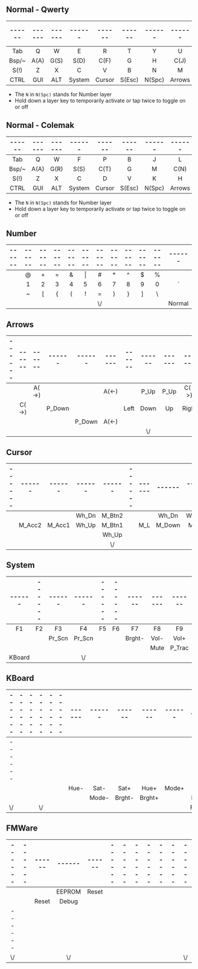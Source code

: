 ## Normal - Qwerty

|------|------|------|------|------|------|------|------|------|------|------|------|
|:----:|:----:|:----:|:----:|:----:|:----:|:----:|:----:|:----:|:----:|:----:|:----:|
| Tab  |   Q  |   W  |   E  |   R  |   T  |   Y  |   U  |   I  |   O  |   P  |  -_  |
| Bsp/~| A(A) | G(S) | S(D) | C(F) |   G  |   H  | C(J) | S(K) | G(L) | A(;) |  '"  |
| S(!) |   Z  |   X  |   C  |   V  |   B  |   N  |   M  |   ,  |   .  |   /  |S(Ent)|
| CTRL |  GUI |  ALT |System|Cursor|S(Esc)|N(Spc)|Arrows| Left | Down |  Up  | Right|

- The `N` in `N(Spc)` stands for Number layer
- Hold down a layer key to temporarily activate or tap twice to toggle on or off

## Normal - Colemak

|------|------|------|------|------|------|------|------|------|------|------|------|
|:----:|:----:|:----:|:----:|:----:|:----:|:----:|:----:|:----:|:----:|:----:|:----:|
| Tab  |   Q  |   W  |   F  |   P  |   B  |   J  |   L  |   U  |   Y  |   ;  |  -_  |
| Bsp/~| A(A) | G(R) | S(S) | C(T) |   G  |   M  | C(N) | S(E) | G(I) | A(O) |  '"  |
| S(!) |   Z  |   X  |   C  |   D  |   V  |   K  |   H  |   ,  |   .  |   /  |S(Ent)|
| CTRL |  GUI |  ALT |System|Cursor|S(Esc)|N(Spc)|Arrows| Left | Down |  Up  | Right|

- The `N` in `N(Spc)` stands for Number layer
- Hold down a layer key to temporarily activate or tap twice to toggle on or off

## Number

|------|------|------|------|------|------|------|------|------|------|------|------|
|:----:|:----:|:----:|:----:|:----:|:----:|:----:|:----:|:----:|:----:|:----:|:----:|
|      |  @   |  +   |  =   |  &   |  \|  |  #   |  *   |  ^   |  $   |  %   |      |
|      |  1   |  2   |  3   |  4   |  5   |  6   |  7   |  8   |  9   |  0   |  \`  |
|      |  ~   |  [   |  {   |  (   |  !   |  =   |  )   |  }   |  ]   |  \   |      |
|      |      |      |      |      |      | \\/  |      |      |      |      |Normal|

## Arrows

|------|------|------|------|------|------|------|------|------|------|------|------|
|:----:|:----:|:----:|:----:|:----:|:----:|:----:|:----:|:----:|:----:|:----:|:----:|
|      |      |A(->) |      |      |A(<-) |      | P_Up | P_Up |C(->) |      |      |
|      |C(->) |      |P_Down|      |      | Left | Down |  Up  |Right |C(<-) |      |
|      |      |      |      |P_Down|A(<-) |      |      |      |      |      |      |
|      |      |      |      |      |      |      | \\/  |      |      |      |Normal|

## Cursor

|------|------|------|------|------|------|------|------|------|------|------|------|
|:----:|:----:|:----:|:----:|:----:|:----:|:----:|:----:|:----:|:----:|:----:|:----:|
|      |      |      |Wh_Dn |M_Btn2|      |      |Wh_Dn |Wh_Dn |      |      |      |
|      |M_Acc2|M_Acc1|Wh_Up |M_Btn1|      | M_L  |M_Down| M_Up | M_R  |      |      |
|      |      |      |      |Wh_Up |      |      |      |      |      |      |      |
|      |      |      |      | \\/  |      |      |      |      |      |      |Normal|

## System

|------|------|------|------|------|------|------|------|------|------|------|------|
|:----:|:----:|:----:|:----:|:----:|:----:|:----:|:----:|:----:|:----:|:----:|:----:|
|  F1  |  F2  |  F3  |  F4  |  F5  |  F6  |  F7  |  F8  |  F9  | F10  | F11  | F12  |
|      |      |Pr_Scn|Pr_Scn|      |      |Brght-| Vol- | Vol+ |Brght+| Mute |      |
|      |      |      |      |      |      |      | Mute |P_Trac|N_Trac|      | Play |
|KBoard|      |      | \\/  |      |      |      |      |      |Colemk|Qwerty|Normal|

## KBoard

|------|------|------|------|------|------|------|------|------|------|------|------|
|:----:|:----:|:----:|:----:|:----:|:----:|:----:|:----:|:----:|:----:|:----:|:----:|
|------|      |      |      |      |      |      |      |      |      |      |      |
|      |      |      |      |      |      | Hue- | Sat- | Sat+ | Hue+ |Mode+ |      |
|      |      |      |      |      |      |      |Mode- |Brght-|Brght+|      |RGB_Tg|
| \\/  |      |      | \\/  |      |      |      |      |      |      |      |FMWare|

## FMWare

|------|------|------|------|------|------|------|------|------|------|------|------|
|:----:|:----:|:----:|:----:|:----:|:----:|:----:|:----:|:----:|:----:|:----:|:----:|
|      |      |      |EEPROM|Reset |      |      |      |      |      |      |      |
|      |      |Reset |Debug |      |      |      |      |      |      |      |      |
|------|      |      |      |      |      |      |      |      |      |      |      |
| \\/  |      |      | \\/  |      |      |      |      |      |      |      | \\/  |
